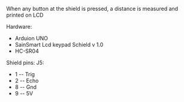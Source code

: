 When any button at the shield is pressed, a distance is measured and printed on LCD

Hardware:
+ Arduion UNO 
+ SainSmart Lcd keypad Schield v 1.0
+ HC-SR04

Shield pins: J5:
+ 1 -- Trig
+ 2 -- Echo
+ 8 -- Gnd
+ 9 -- 5V 
